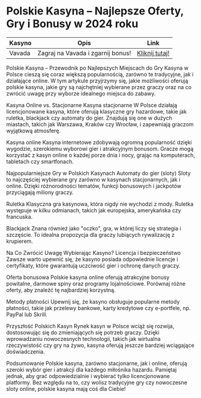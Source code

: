 # Polskie Kasyna – Najlepsze Oferty, Gry i Bonusy w 2024 roku
| **Kasyno** | **Opis**                 | **Link**                                      |
|------------|--------------------------|----------------------------------------------|
| Vavada     | Zagraj na Vavada i zgarnij bonus! | [Kliknij tutaj!](https://partnervavadarv.com/?promo=664c53c2-c126-47df-a9b6-e93726155fae&target=register) |


Polskie Kasyna – Przewodnik po Najlepszych Miejscach do Gry
Kasyna w Polsce cieszą się coraz większą popularnością, zarówno te tradycyjne, jak i działające online. W tym artykule przyjrzymy się, jakie możliwości oferują polskie kasyna, jakie gry są najchętniej wybierane przez graczy oraz na co zwrócić uwagę przy wyborze idealnego miejsca do zabawy.

Kasyna Online vs. Stacjonarne
Kasyna stacjonarne
W Polsce działają licencjonowane kasyna, które oferują klasyczne gry hazardowe, takie jak ruletka, blackjack czy automaty do gier. Znajdują się one w dużych miastach, takich jak Warszawa, Kraków czy Wrocław, i zapewniają graczom wyjątkową atmosferę.

Kasyna online
Kasyna internetowe zdobywają ogromną popularność dzięki wygodzie, szerokiemu wyborowi gier i atrakcyjnym bonusom. Gracze mogą korzystać z kasyn online o każdej porze dnia i nocy, grając na komputerach, tabletach czy smartfonach.

Najpopularniejsze Gry w Polskich Kasynach
Automaty do gier (sloty)
Sloty to najczęściej wybierane gry zarówno w kasynach stacjonarnych, jak i online. Dzięki różnorodności tematów, funkcji bonusowych i jackpotów przyciągają miliony graczy.

Ruletka
Klasyczna gra kasynowa, która nigdy nie wychodzi z mody. Ruletka występuje w kilku odmianach, takich jak europejska, amerykańska czy francuska.

Blackjack
Znana również jako "oczko", gra, w której liczy się strategia i szczęście. To idealna propozycja dla graczy lubiących rywalizację z krupierem.

Na Co Zwrócić Uwagę Wybierając Kasyno?
Licencja i bezpieczeństwo
Zawsze warto upewnić się, że kasyno posiada odpowiednie licencje i certyfikaty, które gwarantują uczciwość gier i ochronę danych graczy.

Oferta bonusowa
Polskie kasyna online oferują atrakcyjne bonusy powitalne, darmowe spiny oraz programy lojalnościowe. Porównaj różne oferty, aby znaleźć tę najbardziej korzystną.

Metody płatności
Upewnij się, że kasyno obsługuje popularne metody płatności, takie jak przelewy bankowe, karty kredytowe czy e-portfele, np. PayPal lub Skrill.

Przyszłość Polskich Kasyn
Rynek kasyn w Polsce wciąż się rozwija, dostosowując się do zmieniających się potrzeb graczy. Dzięki wprowadzaniu nowoczesnych technologii, takich jak wirtualna rzeczywistość czy gry na żywo, kasyna oferują jeszcze bardziej wciągające doświadczenia.

Podsumowanie
Polskie kasyna, zarówno stacjonarne, jak i online, oferują szeroki wybór gier i atrakcji dla każdego miłośnika hazardu. Pamiętaj jednak, aby grać odpowiedzialnie i wybierać tylko licencjonowane platformy. Bez względu na to, czy wolisz tradycyjne gry czy nowoczesne sloty online, polskie kasyna mają coś dla Ciebie!

